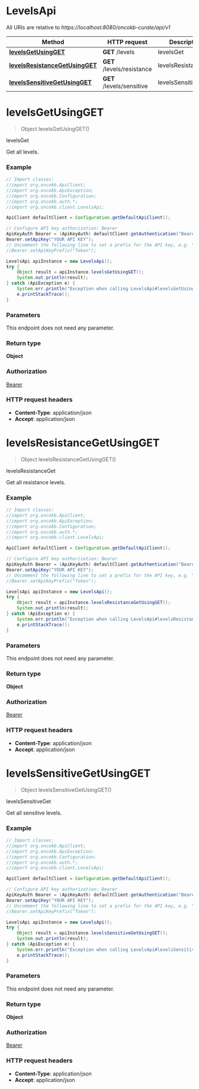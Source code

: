 # LevelsApi

All URIs are relative to *https://localhost:8080/oncokb-curate/api/v1*

Method | HTTP request | Description
------------- | ------------- | -------------
[**levelsGetUsingGET**](LevelsApi.md#levelsGetUsingGET) | **GET** /levels | levelsGet
[**levelsResistanceGetUsingGET**](LevelsApi.md#levelsResistanceGetUsingGET) | **GET** /levels/resistance | levelsResistanceGet
[**levelsSensitiveGetUsingGET**](LevelsApi.md#levelsSensitiveGetUsingGET) | **GET** /levels/sensitive | levelsSensitiveGet


<a name="levelsGetUsingGET"></a>
# **levelsGetUsingGET**
> Object levelsGetUsingGET()

levelsGet

Get all levels.

### Example
```java
// Import classes:
//import org.oncokb.ApiClient;
//import org.oncokb.ApiException;
//import org.oncokb.Configuration;
//import org.oncokb.auth.*;
//import org.oncokb.client.LevelsApi;

ApiClient defaultClient = Configuration.getDefaultApiClient();

// Configure API key authorization: Bearer
ApiKeyAuth Bearer = (ApiKeyAuth) defaultClient.getAuthentication("Bearer");
Bearer.setApiKey("YOUR API KEY");
// Uncomment the following line to set a prefix for the API key, e.g. "Token" (defaults to null)
//Bearer.setApiKeyPrefix("Token");

LevelsApi apiInstance = new LevelsApi();
try {
    Object result = apiInstance.levelsGetUsingGET();
    System.out.println(result);
} catch (ApiException e) {
    System.err.println("Exception when calling LevelsApi#levelsGetUsingGET");
    e.printStackTrace();
}
```

### Parameters
This endpoint does not need any parameter.

### Return type

**Object**

### Authorization

[Bearer](../README.md#Bearer)

### HTTP request headers

 - **Content-Type**: application/json
 - **Accept**: application/json

<a name="levelsResistanceGetUsingGET"></a>
# **levelsResistanceGetUsingGET**
> Object levelsResistanceGetUsingGET()

levelsResistanceGet

Get all resistance levels.

### Example
```java
// Import classes:
//import org.oncokb.ApiClient;
//import org.oncokb.ApiException;
//import org.oncokb.Configuration;
//import org.oncokb.auth.*;
//import org.oncokb.client.LevelsApi;

ApiClient defaultClient = Configuration.getDefaultApiClient();

// Configure API key authorization: Bearer
ApiKeyAuth Bearer = (ApiKeyAuth) defaultClient.getAuthentication("Bearer");
Bearer.setApiKey("YOUR API KEY");
// Uncomment the following line to set a prefix for the API key, e.g. "Token" (defaults to null)
//Bearer.setApiKeyPrefix("Token");

LevelsApi apiInstance = new LevelsApi();
try {
    Object result = apiInstance.levelsResistanceGetUsingGET();
    System.out.println(result);
} catch (ApiException e) {
    System.err.println("Exception when calling LevelsApi#levelsResistanceGetUsingGET");
    e.printStackTrace();
}
```

### Parameters
This endpoint does not need any parameter.

### Return type

**Object**

### Authorization

[Bearer](../README.md#Bearer)

### HTTP request headers

 - **Content-Type**: application/json
 - **Accept**: application/json

<a name="levelsSensitiveGetUsingGET"></a>
# **levelsSensitiveGetUsingGET**
> Object levelsSensitiveGetUsingGET()

levelsSensitiveGet

Get all sensitive levels.

### Example
```java
// Import classes:
//import org.oncokb.ApiClient;
//import org.oncokb.ApiException;
//import org.oncokb.Configuration;
//import org.oncokb.auth.*;
//import org.oncokb.client.LevelsApi;

ApiClient defaultClient = Configuration.getDefaultApiClient();

// Configure API key authorization: Bearer
ApiKeyAuth Bearer = (ApiKeyAuth) defaultClient.getAuthentication("Bearer");
Bearer.setApiKey("YOUR API KEY");
// Uncomment the following line to set a prefix for the API key, e.g. "Token" (defaults to null)
//Bearer.setApiKeyPrefix("Token");

LevelsApi apiInstance = new LevelsApi();
try {
    Object result = apiInstance.levelsSensitiveGetUsingGET();
    System.out.println(result);
} catch (ApiException e) {
    System.err.println("Exception when calling LevelsApi#levelsSensitiveGetUsingGET");
    e.printStackTrace();
}
```

### Parameters
This endpoint does not need any parameter.

### Return type

**Object**

### Authorization

[Bearer](../README.md#Bearer)

### HTTP request headers

 - **Content-Type**: application/json
 - **Accept**: application/json

